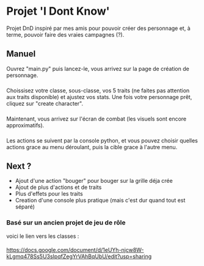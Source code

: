 # Projet 'I Dont Know'
Projet DnD inspiré par mes amis pour pouvoir créer des personnage et, à terme, pouvoir faire des vraies campagnes (?).
## Manuel
Ouvrez "main.py" puis lancez-le, vous arrivez sur la page de création de personnage.
###
Choissisez votre classe, sous-classe, vos 5 traits (ne faites pas attention aux traits disponible) et ajustez vos stats.
Une fois votre personnage prêt, cliquez sur "create character".
###
Maintenant, vous arrivez sur l'écran de combat (les visuels sont encore approximatifs).
###
Les actions se suivent par la console python, et vous pouvez choisir quelles actions grace au menu déroulant, puis la cible grace à l'autre menu.
## Next ?
- Ajout d'une action "bouger" pour bouger sur la grille déja crée
- Ajout de plus d'actions et de traits
- Plus d'effets pour les traits
- Creation d'une console plus pratique (mais c'est dur quand tout est séparé)
### Basé sur un ancien projet de jeu de rôle
voici le lien vers les classes :
####
https://docs.google.com/document/d/1eUYh-njcw8W-kLgmq478Ss5U3sIpqfZegYrVAhBqUbU/edit?usp=sharing

